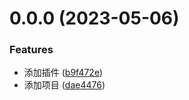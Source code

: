 # 0.0.0 (2023-05-06)


### Features

* 添加插件 ([b9f472e](https://github.com/luguoqiang0810/few-code-view/commit/b9f472e701350cb1e038a373e88d23f521cf7028))
* 添加项目 ([dae4476](https://github.com/luguoqiang0810/few-code-view/commit/dae44761f32a654a0af9a2ae4bff777a352ed4ea))



